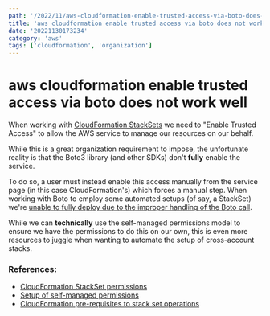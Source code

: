 ```yaml
---
path: '/2022/11/aws-cloudformation-enable-trusted-access-via-boto-does-not-work-well-20221130173234'
title: 'aws cloudformation enable trusted access via boto does not work well'
date: '20221130173234'
category: 'aws'
tags: ['cloudformation', 'organization']
---
```


# aws cloudformation enable trusted access via boto does not work well
When working with [CloudFormation StackSets](https://docs.aws.amazon.com/AWSCloudFormation/latest/UserGuide/stacksets-orgs-enable-trusted-access.html)
we need to "Enable Trusted Access" to allow the AWS service to manage our resources on our behalf.

While this is a great organization requirement to impose, the unfortunate reality
is that the Boto3 library (and other SDKs) don't **fully** enable the service.

To do so, a user must instead enable this access manually from the service page
(in this case CloudFormation's) which forces a manual step. When working with Boto
to employ some automated setups (of say, a StackSet) we're [unable to fully deploy
due to the improper handling of the Boto call](https://boto3.amazonaws.com/v1/documentation/api/latest/reference/services/organizations.html#Organizations.Client.enable_aws_service_access).

While we can **technically** use the self-managed permissions model to ensure we
have the permissions to do this on our own, this is even more resources to juggle
when wanting to automate the setup of cross-account stacks.

### References:
* [CloudFormation StackSet permissions](https://docs.aws.amazon.com/AWSCloudFormation/latest/UserGuide/stacksets-concepts.html#stacksets-concepts-stackset-permission-models)
* [Setup of self-managed permissions](https://docs.aws.amazon.com/AWSCloudFormation/latest/UserGuide/stacksets-prereqs-self-managed.html)
* [CloudFormation pre-requisites to stack set operations](https://docs.aws.amazon.com/AWSCloudFormation/latest/UserGuide/stacksets-prereqs.html)

